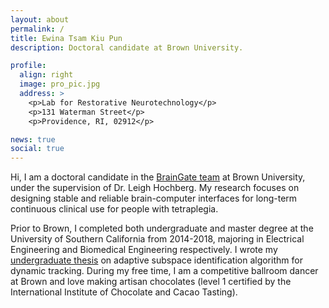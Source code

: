 ```yaml
---
layout: about
permalink: /
title: Ewina Tsam Kiu Pun
description: Doctoral candidate at Brown University.

profile:
  align: right
  image: pro_pic.jpg
  address: >
    <p>Lab for Restorative Neurotechnology</p>
    <p>131 Waterman Street</p>
    <p>Providence, RI, 02912</p>

news: true
social: true
---
```


Hi, I am a doctoral candidate in the <a href="https://www.braingate.org/">BrainGate team</a> at Brown University, under the supervision of Dr. Leigh Hochberg. My research focuses on designing stable and reliable brain-computer interfaces for long-term continuous clinical use for people with tetraplegia.

Prior to Brown, I completed both undergraduate and master degree at the University of Southern California from 2014-2018, majoring in Electrical Engineering and Biomedical Engineering respectively. I wrote my <a href="http://ewinapun.com/projects/2_project/">undergraduate thesis</a> on adaptive subspace identification algorithm for dynamic tracking. During my free time, I am a competitive ballroom dancer at Brown and love making artisan chocolates (level 1 certified by the International Institute of Chocolate and Cacao Tasting).
